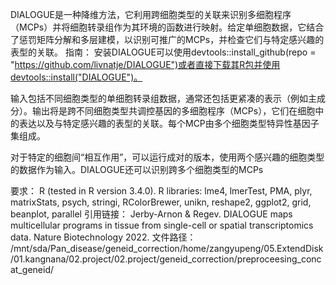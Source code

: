DIALOGUE是一种降维方法，它利用跨细胞类型的关联来识别多细胞程序（MCPs）并将细胞转录组作为其环境的函数进行映射。给定单细胞数据，它结合了惩罚矩阵分解和多层建模，以识别可推广的MCPs，并检查它们与特定感兴趣的表型的关联。
指南：
安装DIALOGUE可以使用devtools::install_github(repo = "https://github.com/livnatje/DIALOGUE")或者直接下载其R包并使用devtools::install("DIALOGUE")。

输入包括不同细胞类型的单细胞转录组数据，通常还包括更紧凑的表示（例如主成分）。输出将是跨不同细胞类型共调控基因的多细胞程序（MCPs），它们在细胞中的表达以及与特定感兴趣的表型的关联。每个MCP由多个细胞类型特异性基因子集组成。

对于特定的细胞间“相互作用”，可以运行成对的版本，使用两个感兴趣的细胞类型的数据作为输入。DIALOGUE还可以识别跨多个细胞类型的MCPs

要求：
R (tested in R version 3.4.0).
R libraries: lme4, lmerTest, PMA, plyr, matrixStats, psych, stringi, RColorBrewer, unikn, reshape2, ggplot2, grid, beanplot, parallel
引用链接：
Jerby-Arnon & Regev. DIALOGUE maps multicellular programs in tissue from single-cell or spatial transcriptomics data. Nature Biotechnology 2022.
文件路径：
/mnt/sda/Pan_disease/geneid_correction/home/zangyupeng/05.ExtendDisk/01.kangnana/02.project/02.project/geneid_correction/preproceesing_concat_geneid/
